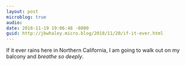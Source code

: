 ```yaml
---
layout: post
microblog: true
audio: 
date: 2018-11-19 19:06:48 -0800
guid: http://jbwhaley.micro.blog/2018/11/20/if-it-ever.html
---
```

If it ever rains here in Northern California, I am going to walk out on my balcony and *breathe so deeply*.
